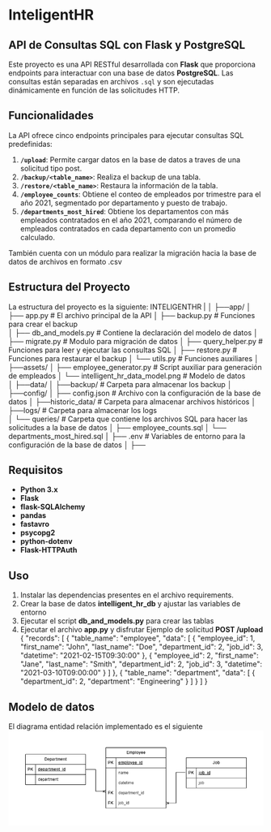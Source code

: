 # InteligentHR
## API de Consultas SQL con Flask y PostgreSQL

Este proyecto es una API RESTful desarrollada con **Flask** que proporciona endpoints para interactuar con una base de datos **PostgreSQL**. Las consultas están separadas en archivos `.sql` y son ejecutadas dinámicamente en función de las solicitudes HTTP.

## Funcionalidades
La API ofrece cinco endpoints principales para ejecutar consultas SQL predefinidas:


1. **`/upload`**: Permite cargar datos en la base de datos a traves de una solicitud tipo post.
2. **`/backup/<table_name>`**: Realiza el backup de una tabla.
3. **`/restore/<table_name>`**: Restaura la información de la tabla.
4. **`/employee_counts`**: Obtiene el conteo de empleados por trimestre para el año 2021, segmentado por departamento y puesto de trabajo.
5. **`/departments_most_hired`**: Obtiene los departamentos con más empleados contratados en el año 2021, comparando el número de empleados contratados en cada departamento con un promedio calculado.

También cuenta con un módulo para realizar la migración hacia la base de datos de archivos en formato .csv

## Estructura del Proyecto

La estructura del proyecto es la siguiente:
INTELIGENTHR
|
│   ├──app/ 
│       ├── app.py # El archivo principal de la API
│       ├── backup.py # Funciones para crear el backup  
│       ├── db_and_models.py # Contiene la declaración del modelo de datos
│       ├── migrate.py # Modulo para migración de datos
│       ├── query_helper.py # Funciones para leer y ejecutar las consultas SQL
│       ├── restore.py # Funciones para restaurar el backup
│       └── utils.py # Funciones auxiliares
│   ├──assets/
│       ├── employee_generator.py # Script auxiliar para generación de empleados
│       └── intelligent_hr_data_model.png # Modelo de datos   
│   ├──data/
│       ├──backup/ # Carpeta para almacenar los backup
│       ├──config/
│           ├── config.json # Archivo con la configuración de la base de datos
│       ├──historic_data/ # Carpeta para almacenar archivos históricos
│       ├──logs/ # Carpeta para almacenar los logs   
│       └── queries/ # Carpeta que contiene los archivos SQL para hacer las solicitudes a la base de datos 
│       ├── employee_counts.sql 
│       └── departments_most_hired.sql
│   ├── .env # Variables de entorno para la configuración de la base de datos
│   ├──
## Requisitos

- **Python 3.x**
- **Flask**
- **flask-SQLAlchemy**
- **pandas**
- **fastavro**
- **psycopg2** 
- **python-dotenv**
- **Flask-HTTPAuth**  

## Uso
1. Instalar las dependencias presentes en el archivo requirements.
2. Crear la base de datos **intelligent_hr_db** y ajustar las variables de entorno
3. Ejecutar el script **db_and_models.py** para crear las tablas
4. Ejecutar el archivo **app.py** y disfrutar
Ejemplo de solicitud **POST  /upload**
{
  "records": [
    {
      "table_name": "employee",
      "data": [
        {
          "employee_id": 1,
          "first_name": "John",
          "last_name": "Doe",
          "department_id": 2,
          "job_id": 3,
          "datetime": "2021-02-15T09:30:00"
        },
        {
          "employee_id": 2,
          "first_name": "Jane",
          "last_name": "Smith",
          "department_id": 2,
          "job_id": 3,
          "datetime": "2021-03-10T09:00:00"
        }
      ]
    },
    {
      "table_name": "department",
      "data": [
        {
          "department_id": 2,
          "department": "Engineering"
        }
      ]
    }
  ]
}

## Modelo de datos
El diagrama entidad relación implementado es el siguiente
![data model](assets/intelligent_hr_data_model.png)